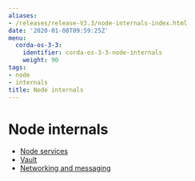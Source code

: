 ```yaml
---
aliases:
- /releases/release-V3.3/node-internals-index.html
date: '2020-01-08T09:59:25Z'
menu:
  corda-os-3-3:
    identifier: corda-os-3-3-node-internals
    weight: 90
tags:
- node
- internals
title: Node internals
---
```



# Node internals



* [Node services](node-services.md)
* [Vault](vault.md)
* [Networking and messaging](messaging.md)




